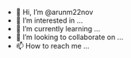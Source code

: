 - 👋 Hi, I’m @arunm22nov
- 👀 I’m interested in ...
- 🌱 I’m currently learning ...
- 💞️ I’m looking to collaborate on ...
- 📫 How to reach me ...

<!---
arunm22nov/arunm22nov is a ✨ special ✨ repository because its `README.md` (this file) appears on your GitHub profile.
You can click the Preview link to take a look at your changes.
--->
